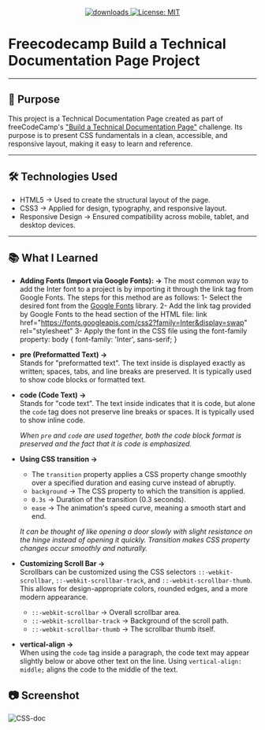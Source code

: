 <p align="center">
  <a href="https://github.com/busrademirell/CSS-documentation-page/blob/master/README.md">
    <img alt="downloads" src="https://img.shields.io/badge/English-En-blue" target="_blank" />
  </a>
  <a href="https://github.com/busrademirell/CSS-documentation-page/blob/master/doc/tr/Readme_tr.md">
    <img alt="License: MIT" src="https://img.shields.io/badge/Turkish-Tr-red" target="_blank" />
  </a>
</p>

# Freecodecamp Build a Technical Documentation Page Project

---

## 🎯 Purpose

This project is a Technical Documentation Page created as part of freeCodeCamp's ["Build a Technical Documentation Page"](https://technical-documentation-page.freecodecamp.rocks/#Introduction) challenge. Its purpose is to present CSS fundamentals in a clean, accessible, and responsive layout, making it easy to learn and reference.

---

## 🛠 Technologies Used

- HTML5 → Used to create the structural layout of the page.
- CSS3 → Applied for design, typography, and responsive layout.
- Responsive Design → Ensured compatibility across mobile, tablet, and desktop devices.

---

## 📚 What I Learned

- **Adding Fonts (Import via Google Fonts): ->**
  The most common way to add the Inter font to a project is by importing it through the link tag from Google Fonts. The steps for this method are as follows:
  1- Select the desired font from the [Google Fonts](https://fonts.google.com/) library.
  2- Add the link tag provided by Google Fonts to the head section of the HTML file:
  link href="https://fonts.googleapis.com/css2?family=Inter&display=swap" rel="stylesheet"
  3- Apply the font in the CSS file using the font-family property:
  body { font-family: 'Inter', sans-serif; }

- **pre (Preformatted Text) →**  
  Stands for "preformatted text". The text inside is displayed exactly as written; spaces, tabs, and line breaks are preserved. It is typically used to show code blocks or formatted text.

- **code (Code Text) →**  
  Stands for "code text". The text inside indicates that it is code, but alone the `code` tag does not preserve line breaks or spaces. It is typically used to show inline code.

  _When `pre` and `code` are used together, both the code block format is preserved and the fact that it is code is emphasized._

- **Using CSS transition →**

  - The `transition` property applies a CSS property change smoothly over a specified duration and easing curve instead of abruptly.
  - `background` → The CSS property to which the transition is applied.
  - `0.3s` → Duration of the transition (0.3 seconds).
  - `ease` → The animation's speed curve, meaning a smooth start and end.

  _It can be thought of like opening a door slowly with slight resistance on the hinge instead of opening it quickly. Transition makes CSS property changes occur smoothly and naturally._

- **Customizing Scroll Bar →**  
  Scrollbars can be customized using the CSS selectors `::-webkit-scrollbar`, `::-webkit-scrollbar-track`, and `::-webkit-scrollbar-thumb`. This allows for design-appropriate colors, rounded edges, and a more modern appearance.

  - `::-webkit-scrollbar` → Overall scrollbar area.
  - `::-webkit-scrollbar-track` → Background of the scroll path.
  - `::-webkit-scrollbar-thumb` → The scrollbar thumb itself.

- **vertical-align →**  
  When using the `code` tag inside a paragraph, the code text may appear slightly below or above other text on the line. Using `vertical-align: middle;` aligns the code to the middle of the text.

## 📷 Screenshot

![CSS-doc](.gif)
